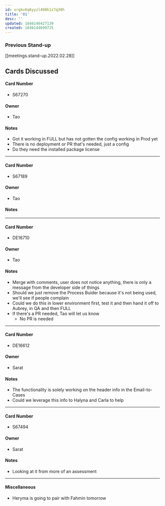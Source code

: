 ```yaml
---
id: xrgkv6q6yyzl498k1z7q30h
title: '01'
desc: ''
updated: 1646146427139
created: 1646144699725
---
```


### Previous Stand-up
[[meetings.stand-up.2022.02.28]]

## Cards Discussed

#### Card Number
- S67270
#### Owner
- Tao
#### Notes
- Got it working in FULL but has not gotten the config working in Prod yet
- There is no deployment or PR that's needed, just a config
- Do they need the installed package license
---
#### Card Number
- S67189
#### Owner
- Tao
#### Notes
---
#### Card Number
- DE16710
#### Owner
- Tao
#### Notes
- Merge with comments, user does not notice anything, there is only a message from the developer side of things
- Should we just remove the Process Buider because it's not being used, we'll see if people complain
- Could we do this in lower environment first, test it and then hand it off to Aubrey, in QA and then FULL
- If there's a PR needed, Tao will let us know
    - No PR is needed
---
#### Card Number
- DE16612
#### Owner
- Sarat
#### Notes
- The functionality is solely working on the header info in the Email-to-Cases
- Could we leverage this info to Halyna and Carla to help
---
#### Card Number
- S67494
#### Owner
- Sarat
#### Notes
- Looking at it from more of an assessment
---
#### Miscellaneous
- Heryma is going to pair with Fahmin tomorrow
